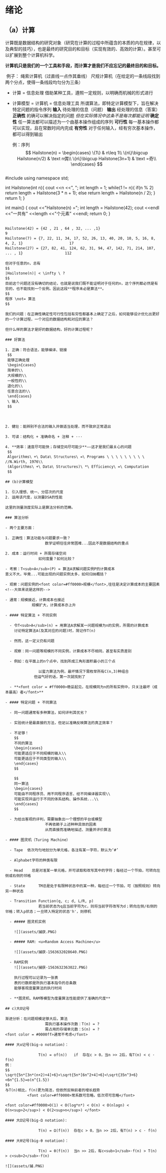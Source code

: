 # 绪论

## （a）计算

​		计算既是数据结构的研究对象（研究在计算的过程中所蕴含的本质的内在规律，以及典型的技巧），也是最终的研究目的和目标（实现有效的、高效的计算）。甚至可以扩展到整个计算机科学。

​		**计算机只是我们的一个工具和手段，而计算才是我们不应忘记的最终目的和目标。**

​		例子：  绳索计算机（过直线一点作其垂线）
​					尺规计算机（在给定的一条线段找到两个分点，使得一条线段均匀分为三条）

- 计算 = 信息处理
  借助某种工具，遵照一定规则，以明确而机械的形式进行

- 计算模型 = 计算机 = 信息处理工具
  所谓算法，即特定计算模型下，旨在解决特定问题的指令序列
  			**输入**		待处理的信息（问题）
  			**输出**		经处理的信息（答案）
  		**正确性**		的确可以解决指定的问题 		 *但在实际情况中这条不是每次都能证明*
  		**确定性**		任一算法都可以描述为一个由基本操作组成的序列
  		**可行性**		每一基本操作都可以实现，且在常数时间内完成
  		**有穷性**		对于任何输入，经有穷次基本操作，都可以得到输出

  

  例：序列
  $$
  Hailstone(n) = 
  \begin{cases}
  	\{1\} & n\leq 1\\
  	\{n\}\bigcup Hailstone(n/2) & \text n偶\\
  	\{n\}\bigcup Hailstone(3n+1) & \text =奇\\
  \end{cases}
  $$
  ```c++
#include <iostream>
  using namespace std;
  
  int Hailstone(int n){
    cout <<n <<", ";
      int length = 1;
      while(1 != n){
          if(n % 2)
              return length + Hailstone(3 * n + 1);
          else
              return length + Hailstone(n / 2);
      }
      return 1;
  }
  
  int main()
  {
      cout <<"Hailstone(n) =";
      int length = Hailstone(42);
      cout <<endl <<"一共有" <<length <<"个元素" <<endl;
      return 0;
  }
  ```
  
  Hailstone(42) = {42 , 21 , 64 , 32, ... ,1} 																				9
  Hailstone(7) = {7, 22, 11, 34, 17, 52, 26, 13, 40, 20, 10, 5, 16, 8, 4, 2, 1}					 	17
  Hailstone(27) = {27, 82, 41, 124, 62, 31, 94, 47, 142, 71, 214, 107, ... , 1}					  112
  
  但对于任意的n，总有
  $$
  |Hailstone(n)| < \infty \ ?
  $$
  目前这个问题还没有确切的结论，也就是说我们既不能证明对于任何的n，这个序列都必然是有穷的，也不能找到一个反例。因此这段**程序未必是算法**。
  $$
  程序 \not= 算法
  $$

我们的问题：在正确性确定性可行性包括有穷性都基本上确定了之后，如何能够设计优化出更好的一个计算过程，一个对应的数据结构和对应的算法？

但什么样的算法才是好的数据结构，好的计算过程呢？

### 好算法

1. 正确：符合语法，能够编译、链接
   $$
   能够正确处理
   \begin{cases}
   简单的\\
   大规模的\\
   一般性的\\
   退化的\\
   任意合法的\\
   \end{cases}
   \ 输入
   $$



2. 健壮：能辨别不合法的输入并做适当处理，而不致非正常退出

3. 可读：结构化 + 准确命名 + 注释 + ···

4. **效率：速度尽可能快；存储空间尽可能少**——这才是我们最关心的问题
   $$
   Algorithms\ +\ Data\ Structures\ =\ Programs	\ \ \ \ \ \ \ \ \ //N.Wirth, 1976\\
   (Algorithms\ +\ Data\ Structures)\ *\ Efficiency\ =\ Computation
   $$

## (b)计算模型

1. 引入理想、统一、分层次的尺度
2. 运用该尺度，以测量DSA的性能

这里的测量测度实际上是算法分析的范畴。

### 算法分析

- 两个主要方面：

  1. 正确性：算法功能与问题要求一致？
     				数学证明往往非常困难...因此不是数据结构的重点

  2. 成本：运行时间 + 所需存储空间
                 如何度量？如何比较？

- 考察：T<sub>A</sub>(P) = 算法A求解问题实例P的计算成本
  意义不大，毕竟...可能出现的问题实例太多，如何归纳概括？

- 观察：问题实例的<font color=#ff0000>规模</font>,往往是决定计算成本的主要因素  <!--大体来说是这样的-->

- 通常：规模接近，计算成本也接近
              规模扩大，计算成本亦上升

  - #### 特定算法 + 不同实例

    - 令T<sub>A</sub>(n) = 用算法A求解某一问题规模为n的实例，所需的计算成本
      讨论特定算法A(及其对应的问题)时，简记作T(n)

    - 然而，这一定义仍有问题

    - 观察：同一问题等规模的不同实例，计算成本不尽相同，甚至有实质差别

    - 例如：在平面上的n个点中，找到所成三角形面积最小的三个点

      ​           以蛮力算法为例，最坏情况下需枚举所有C(n,3)种组合
      ​			但运气好的话，第一次就找到了

    - **<font color = #ff0000>稳妥起见，在规模同为n的所有实例中，只关注最坏（成本最高）者</font>**

  - #### 特定问题 + 不同算法

    - 同一问题通常有多种算法，如何评判其优劣？

    - 实验统计是最直接的方法，但足以准确反映算法的真正效率？

    - 不足够！
      $$
      不同的算法
      \begin{cases}
      可能更适应于不同规模的输入\\
      可能更适应于不同类型的输入\\
      \end{cases}
      $$

      $$
      同一算法
      \begin{cases}
      可能由不同程序员、用不同程序语言、经不同编译器实现\\
      可能实现并运行于不同的体系结构、操作系统...\\
      \end{cases}
      $$

    - 为给出客观的评判，需要抽象出一个理想的平台或模型
                    不再依赖于上述种种具体的因素
                    从而直接而准确地描述、测量并评价算法

  - #### 图灵机（Turing Machine）

    - Tape	依次均匀地划分为单元格，各注有某一字符，默认为‘#’

    - Alphabet字符的种类有限

    - Head    总是对准某一单元格，并可读取和改写其中的字符；每经过一个节拍，可转向左侧或右侧的邻格

    - State      TM总是处于有限种状态中的某一种，每经过一个节拍，可（按照规则）转向另一种状态

    - Transition Function(q, c; d, L/R, p)
                 若当前状态为q且当前字符为c，则将当前字符改写为d；转向左侧/右侧的邻格；转入p状态；一旦转入特定的状态'h'，则停机

    - ##### 图灵机实例

      ![](assets/捕获.PNG)

    - ##### RAM: <u>Random Access Machine</u>

      ![](assets/捕获-1563632028640.PNG)

    - RAM实例
      ![](assets/捕获-1563632363022.PNG)

      执行过程可以记录为一张表
      表的行数即是所执行基本指令的总条数
      能够客观度量算法的执行时间

    - **图灵机、RAM等模型为度量算法性能提供了准确的尺度**

## c)大O记号

渐进分析：在问题规模足够大后，算法
					需执行基本操作次数：T(n) = ?
					需占用的存储单元数：S(n) = ?															<font color = #0000ff>通常不考虑</font>

#### 大o记号(big-o notation)：

​				T(n) = of(n))   if  存在c > 0，当n >> 2后，有T(n) < c · f(n)
例：
$$
\sqrt{5n*[3n*(n+2)+4]+6}<\sqrt{5n*[6n^2+4]+6}<\sqrt{35n^3+6}<6n^{1.5}=o(n^{1.5})
$$
与T(n)相比，f(n)更为简洁，但依然反映前者的增长趋势
			<font color=#ff0000>常系数可忽略，低次项可忽略</font>

<font color=#ff0000>O(1) < O(log*n*) < O(n) < O(nlogn) < O(n<sup>2</sup>) < O(2<sup>n</sup>) </font>

 #### 大Ω记号(big-Ω notation):

​				T(n) = Ω(f(n)) 	存在c > 0，当n >> 2后，有T(n) > c · f(n)

#### 大θ记号(big-θ notation)：

​				T(n) = θ(f(n))	当n >> 2后，有c<sub>1</sub>·f(n) > T(n) > c<sub>2</sub>·f(n)

 ![](assets/捕.PNG)